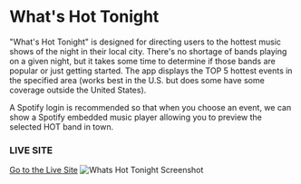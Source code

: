 <h1>What's Hot Tonight</h1>

"What's Hot Tonight" is designed for directing users to the hottest music shows of the night in their local city.  There's no shortage of bands playing on a given night, but it takes some time to determine if those bands are popular or just getting started.  The app displays the TOP 5 hottest events in the specified area (works best in the U.S. but does some have some coverage outside the United States).

A Spotify login is recommended so that when you choose an event, we can show a Spotify embedded music player allowing you to preview the selected HOT band in town.

<h3>LIVE SITE</h3>
<a target="_new" href="https://whatshot2nite.azurewebsites.net/">Go to the Live Site</a>

<img alt="Whats Hot Tonight Screenshot" src="https://whatshot2nite.azurewebsites.net/images/screen1.jpg" />